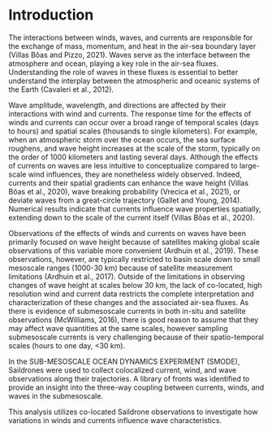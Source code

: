 # Introduction

The interactions between winds, waves, and currents are responsible for the exchange of mass, momentum, and heat in the air-sea boundary layer (Villas Bôas and Pizzo, 2021). Waves serve as the interface between the atmosphere and ocean, playing a key role in the air-sea fluxes. Understanding the role of waves in these fluxes is essential to better understand the interplay between the atmospheric and oceanic systems of the Earth (Cavaleri et al., 2012).

Wave amplitude, wavelength, and directions are affected by their interactions with wind and currents. The response time for the effects of winds and currents can occur over a broad range of temporal scales (days to hours) and spatial scales (thousands to single kilometers). For example, when an atmospheric storm over the ocean occurs, the sea surface roughens, and wave height increases at the scale of the storm, typically on the order of 1000 kilometers and lasting several days. Although the effects of currents on waves are less intuitive to conceptualize compared to large-scale wind influences, they are nonetheless widely observed. Indeed, currents and their spatial gradients can enhance the wave height (Villas Bôas et al., 2020), wave breaking probability (Vrecica et al., 2021), or deviate waves from a great-circle trajectory (Gallet and Young, 2014). Numerical results indicate that currents influence wave properties spatially, extending down to the scale of the current itself (Villas Bôas et al., 2020).

Observations of the effects of winds and currents on waves have been primarily focused on wave height because of satellites making global scale observations of this variable more convenient (Ardhuin et al., 2019). These observations, however, are typically restricted to basin scale down to small mesoscale ranges (1000-30 km) because of satellite measurement limitations (Ardhuin et al., 2017). Outside of the limitations in observing changes of wave height at scales below 30 km, the lack of co-located, high resolution wind and current data restricts the complete interpretation and characterization of these changes and the associated air-sea fluxes. As there is evidence of submesoscale currents in both in-situ and satellite observations (McWilliams, 2016), there is good reason to assume that they may affect wave quantities at the same scales, however sampling submesoscale currents is very challenging because of their spatio-temporal scales (hours to one day, <30 km).

In the SUB-MESOSCALE OCEAN DYNAMICS EXPERIMENT (SMODE), Saildrones were used to collect colocalized current, wind, and wave observations along their trajectories. A library of fronts was identified to provide an insight into the three-way coupling between currents, winds, and waves in the submesoscale. 

This analysis utilizes co-located Saildrone observations to investigate how variations in winds and currents influence wave characteristics.
